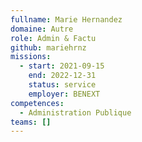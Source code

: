 ```yaml
---
fullname: Marie Hernandez
domaine: Autre
role: Admin & Factu
github: mariehrnz
missions:
  - start: 2021-09-15
    end: 2022-12-31
    status: service
    employer: BENEXT
competences:
  - Administration Publique
teams: []
---
```

